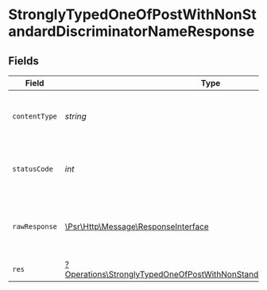 # StronglyTypedOneOfPostWithNonStandardDiscriminatorNameResponse


## Fields

| Field                                                                                                                                                         | Type                                                                                                                                                          | Required                                                                                                                                                      | Description                                                                                                                                                   |
| ------------------------------------------------------------------------------------------------------------------------------------------------------------- | ------------------------------------------------------------------------------------------------------------------------------------------------------------- | ------------------------------------------------------------------------------------------------------------------------------------------------------------- | ------------------------------------------------------------------------------------------------------------------------------------------------------------- |
| `contentType`                                                                                                                                                 | *string*                                                                                                                                                      | :heavy_check_mark:                                                                                                                                            | HTTP response content type for this operation                                                                                                                 |
| `statusCode`                                                                                                                                                  | *int*                                                                                                                                                         | :heavy_check_mark:                                                                                                                                            | HTTP response status code for this operation                                                                                                                  |
| `rawResponse`                                                                                                                                                 | [\Psr\Http\Message\ResponseInterface](https://www.php-fig.org/psr/psr-7/#33-psrhttpmessageresponseinterface)                                                  | :heavy_check_mark:                                                                                                                                            | Raw HTTP response; suitable for custom response parsing                                                                                                       |
| `res`                                                                                                                                                         | [?Operations\StronglyTypedOneOfPostWithNonStandardDiscriminatorNameRes](../../Models/Operations/StronglyTypedOneOfPostWithNonStandardDiscriminatorNameRes.md) | :heavy_minus_sign:                                                                                                                                            | OK                                                                                                                                                            |